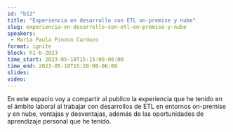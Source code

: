 ```yaml
---
id: "b12"
title: "Experiencia en desarrollo con ETL on-premise y nube"
slug: experiencia-en-desarrollo-con-etl-on-premise-y-nube
speakers:
 - Maria Paula Pinzon Cardozo
format: ignite
block: h1-b-2023
time_start: 2023-05-18T15:15:00-06:00
time_end: 2023-05-18T15:20:00-06:00
slides: 
video: 
---
```


En este espacio voy a compartir al publico la experiencia que he tenido en el ámbito laboral al trabajar con desarrollos de ETL en entornos on-premise y en nube, ventajas y desventajas, además de las oportunidades de aprendizaje personal que he tenido.